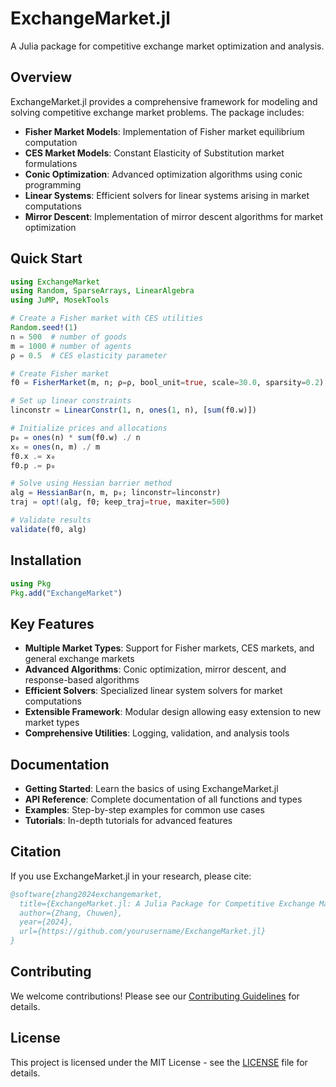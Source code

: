 # ExchangeMarket.jl

A Julia package for competitive exchange market optimization and analysis.

## Overview

ExchangeMarket.jl provides a comprehensive framework for modeling and solving competitive exchange market problems. The package includes:

- **Fisher Market Models**: Implementation of Fisher market equilibrium computation
- **CES Market Models**: Constant Elasticity of Substitution market formulations  
- **Conic Optimization**: Advanced optimization algorithms using conic programming
- **Linear Systems**: Efficient solvers for linear systems arising in market computations
- **Mirror Descent**: Implementation of mirror descent algorithms for market optimization

## Quick Start

```julia
using ExchangeMarket
using Random, SparseArrays, LinearAlgebra
using JuMP, MosekTools

# Create a Fisher market with CES utilities
Random.seed!(1)
n = 500  # number of goods
m = 1000 # number of agents
ρ = 0.5  # CES elasticity parameter

# Create Fisher market
f0 = FisherMarket(m, n; ρ=ρ, bool_unit=true, scale=30.0, sparsity=0.2)

# Set up linear constraints
linconstr = LinearConstr(1, n, ones(1, n), [sum(f0.w)])

# Initialize prices and allocations
p₀ = ones(n) * sum(f0.w) ./ n
x₀ = ones(n, m) ./ m
f0.x .= x₀
f0.p .= p₀

# Solve using Hessian barrier method
alg = HessianBar(n, m, p₀; linconstr=linconstr)
traj = opt!(alg, f0; keep_traj=true, maxiter=500)

# Validate results
validate(f0, alg)
```

## Installation

```julia
using Pkg
Pkg.add("ExchangeMarket")
```

## Key Features

- **Multiple Market Types**: Support for Fisher markets, CES markets, and general exchange markets
- **Advanced Algorithms**: Conic optimization, mirror descent, and response-based algorithms
- **Efficient Solvers**: Specialized linear system solvers for market computations
- **Extensible Framework**: Modular design allowing easy extension to new market types
- **Comprehensive Utilities**: Logging, validation, and analysis tools

## Documentation

- **Getting Started**: Learn the basics of using ExchangeMarket.jl
- **API Reference**: Complete documentation of all functions and types
- **Examples**: Step-by-step examples for common use cases
- **Tutorials**: In-depth tutorials for advanced features

## Citation

If you use ExchangeMarket.jl in your research, please cite:

```bibtex
@software{zhang2024exchangemarket,
  title={ExchangeMarket.jl: A Julia Package for Competitive Exchange Market Optimization},
  author={Zhang, Chuwen},
  year={2024},
  url={https://github.com/yourusername/ExchangeMarket.jl}
}
```

## Contributing

We welcome contributions! Please see our [Contributing Guidelines](https://github.com/yourusername/ExchangeMarket.jl/blob/main/CONTRIBUTING.md) for details.

## License

This project is licensed under the MIT License - see the [LICENSE](https://github.com/yourusername/ExchangeMarket.jl/blob/main/LICENSE) file for details. 